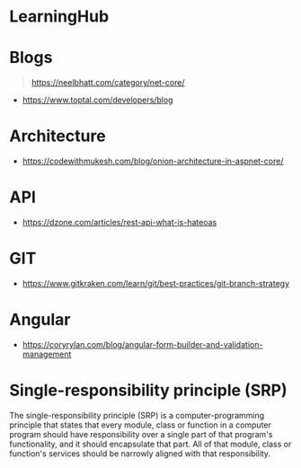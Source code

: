 # LearningHub

# Blogs
> https://neelbhatt.com/category/net-core/
- https://www.toptal.com/developers/blog

# Architecture
- https://codewithmukesh.com/blog/onion-architecture-in-aspnet-core/

# API
- https://dzone.com/articles/rest-api-what-is-hateoas

# GIT
- https://www.gitkraken.com/learn/git/best-practices/git-branch-strategy

# Angular
- https://coryrylan.com/blog/angular-form-builder-and-validation-management

# Single-responsibility principle (SRP)
The single-responsibility principle (SRP) is a computer-programming principle that states that every module, class or function in a computer program should have responsibility over a single part of that program's functionality, and it should encapsulate that part. All of that module, class or function's services should be narrowly aligned with that responsibility.
